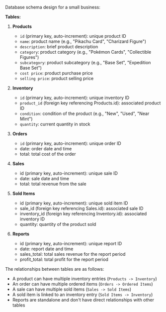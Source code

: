 Database schema design for a small business:

**Tables:**

1. **Products**
	* `id` (primary key, auto-increment): unique product ID
	* `name`: product name (e.g., "Pikachu Card", "Charizard Figure")
	* `description`: brief product description
	* `category`: product category (e.g., "Pokémon Cards", "Collectible Figures")
	* `subcategory`: product subcategory (e.g., "Base Set", "Expedition Base Set")
	* `cost price`: product purchase price
    *  `selling price`: product selling price

2. **Inventory**
	* `id` (primary key, auto-increment): unique inventory ID
	* `product_id` (foreign key referencing Products.id): associated product ID
	* `condition`: condition of the product (e.g., "New", "Used", "Near Mint")
	* `quantity`: current quantity in stock

3. **Orders**
	* `id` (primary key, auto-increment): unique order ID
    *   date: order date and time
    *   total: total cost of the order

4. **Sales**
    *   id (primary key, auto-increment): unique sale ID 
    *   date: sale date and time
    *   total: total revenue from the sale

5. **Sold Items**
    *   id (primary key, auto-increment): unique sold item ID 
    *   sale_id (foreign key referencing Sales.id): associated sale ID 
    *   inventory_id (foreign key referencing Inventory.id): associated inventory ID 
    *   quantity: quantity of the product sold

6. **Reports**
    *   id (primary key, auto-increment): unique report ID 
    *   date: report date and time
    *   sales_total: total sales revenue for the report period
    *   profit_total: total profit for the report period

The relationships between tables are as follows:
* A product can have multiple inventory entries (`Products -> Inventory`)
* An order can have multiple ordered items (`Orders -> Ordered Items`)
* A sale can have multiple sold items (`Sales -> Sold Items`)
* A sold item is linked to an inventory entry (`Sold Items -> Inventory`)
* Reports are standalone and don't have direct relationships with other tables
